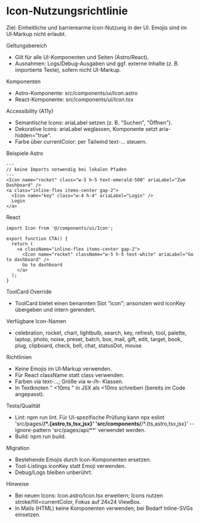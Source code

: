 # Icon-Nutzungsrichtlinie

Ziel: Einheitliche und barrierearme Icon-Nutzung in der UI. Emojis sind im UI‑Markup nicht erlaubt.

Geltungsbereich
- Gilt für alle UI-Komponenten und Seiten (Astro/React).
- Ausnahmen: Logs/Debug-Ausgaben und ggf. externe Inhalte (z. B. importierte Texte), sofern nicht UI-Markup.

Komponenten
- Astro-Komponente: src/components/ui/Icon.astro
- React-Komponente: src/components/ui/Icon.tsx

Accessibility (A11y)
- Semantische Icons: ariaLabel setzen (z. B. "Suchen", "Öffnen").
- Dekorative Icons: ariaLabel weglassen, Komponente setzt aria-hidden="true".
- Farbe über currentColor: per Tailwind text-... steuern.

Beispiele
Astro
```astro
---
// keine Imports notwendig bei lokalen Pfaden
---
<Icon name="rocket" class="w-5 h-5 text-emerald-500" ariaLabel="Zum Dashboard" />
<a class="inline-flex items-center gap-2">
  <Icon name="key" class="w-4 h-4" ariaLabel="Login" />
  Login
</a>
```

React
```tsx
import Icon from '@/components/ui/Icon';

export function CTA() {
  return (
    <a className="inline-flex items-center gap-2">
      <Icon name="rocket" className="w-5 h-5 text-white" ariaLabel="Go to dashboard" />
      Go to dashboard
    </a>
  );
}
```

ToolCard Override
- ToolCard bietet einen benannten Slot "icon"; ansonsten wird iconKey übergeben und intern gerendert.

Verfügbare Icon-Namen
- celebration, rocket, chart, lightbulb, search, key, refresh, tool, palette, laptop, photo, noise, preset, batch, box, mail, gift, edit, target, book, plug, clipboard, check, bell, chat, statusDot, mouse

Richtlinien
- Keine Emojis im UI‑Markup verwenden.
- Für React className statt class verwenden.
- Farben via text-...; Größe via w-/h- Klassen.
- In Textknoten " <10ms " in JSX als <10ms schreiben (bereits im Code angepasst).

Tests/Qualität
- Lint: npm run lint. Für UI-spezifische Prüfung kann npx eslint 'src/pages/**/*.{astro,ts,tsx,jsx}' 'src/components/**/*.{ts,astro,tsx,jsx}' --ignore-pattern 'src/pages/api/**' verwendet werden.
- Build: npm run build.

Migration
- Bestehende Emojis durch Icon-Komponenten ersetzen.
- Tool-Listings iconKey statt Emoji verwenden.
- Debug/Logs bleiben unberührt.

Hinweise
- Bei neuen Icons: Icon.astro/Icon.tsx erweitern; Icons nutzen stroke/fill=currentColor, Fokus auf 24x24 ViewBox.
- In Mails (HTML) keine Komponenten verwenden; bei Bedarf Inline-SVGs einsetzen.